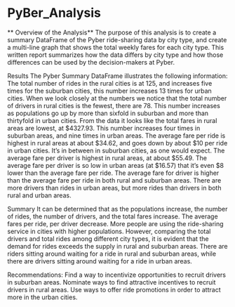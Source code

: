 # PyBer_Analysis
**
Overview of the Analysis**
The purpose of this analysis is to create a summary DataFrame of the Pyber ride-sharing data by city type, and create a multi-line graph that shows the total weekly fares for each city type. This written report summarizes how the data differs by city type and how those differences can be used by the decision-makers at Pyber.

Results
The Pyber Summary DataFrame illustrates the following information: The total number of rides in the rural cities is at 125, and increases five times for the suburban cities, this number increases 13 times for urban cities. When we look closely at the numbers we notice that the total number of drivers in rural cities is the fewest, there are 78. This number increases as populations go up by more than sixfold in suburban and more than thirtyfold in urban cities. From the data it looks like the total fares in rural areas are lowest, at $4327.93. This number increases four times in suburban areas, and nine times in urban areas. The average fare per ride is highest in rural areas at about $34.62, and goes down by about $10 per ride in urban cities. It’s in between in suburban cities, as one would expect. The average fare per driver is highest in rural areas, at about $55.49. The average fare per driver is so low in urban areas (at $16.57) that it’s even $8 lower than the average fare per ride. The average fare for driver is higher than the average fare per ride in both rural and suburban areas. There are more drivers than rides in urban areas, but more rides than drivers in both rural and urban areas.

Summary
It can be determined that as the populations increase, the number of rides, the number of drivers, and the total fares increase. The average fares per ride, per driver decrease. More people are using the ride-sharing service in cities with higher populations. However, comparing the total drivers and total rides among different city types, it is evident that the demand for rides exceeds the supply in rural and suburban areas. There are riders sitting around waiting for a ride in rural and suburban areas, while there are drivers sitting around waiting for a ride in urban areas.

Recommendations:
Find a way to incentivize opportunities to recruit drivers in suburban areas.
Nominate ways to find attractive incentives to recruit drivers in rural areas.
Use ways to offer ride promotions in order to attract more in the urban cities.
